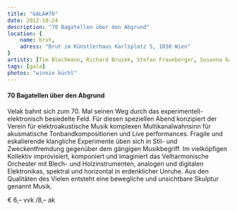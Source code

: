 ```yaml
---
title: "GALA#70"
date: 2012-10-24
description: "70 Bagatellen über den Abgrund"
location: {
    name: brut,
    adress: "Brut im Künstlerhaus Karlsplatz 5, 1030 Wien"
}
artists: [Tim Blechmann, Richard Bruzek, Stefan Fraunberger, Susanna Gartmayer, Klaus Gstettner, Robert Kellner, Florian Kindlinger, Reka Kutas, Manuel Knapp, Peter Kutin, Daniel Lercher, Alexander Martinz, Laura Mello, Wolfgang Musil, Caroline Profanter, Günther Rabl, Vinzenz Schwab, Peter Seher, Tamara Wilhelm]
tags: [gala]
photos: "winnie küchl"
---
```

#### 70 Bagatellen über den Abgrund

Velak bahnt sich zum 70. Mal seinen Weg durch das experimentell-elektronisch besiedelte Feld. Für diesen speziellen Abend konzipiert der Verein für elektroakustische Musik komplexen Multikanalwahnsinn für akusmatische Tonbandkompositionen und Live performances. Fragile und eskalierende klangliche Experimente üben sich in Stil- und Zweckentfremdung gegenüber dem gängigen Musikbegriff. Im vielköpfigen Kollektiv improvisiert, komponiert und imaginiert das Velharmonische Orchester mit Blech- und Holzinstrumenten, analogen und digitalen Elektronikas, spektral und horizontal in erdenklicher Unruhe. Aus den Qualitäten des Vielen entsteht eine bewegliche und unsichtbare Skulptur genannt Musik.

€ 6,– vvk /8,– ak
